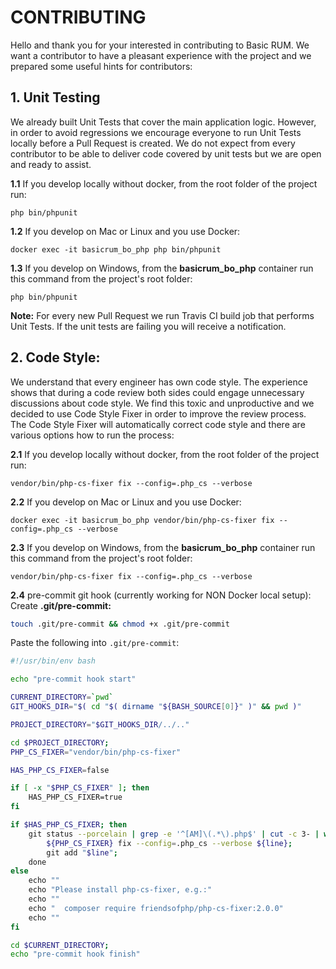 # CONTRIBUTING

Hello and thank you for your interested in contributing to Basic RUM. We want a contributor to have a pleasant experience with the project and we prepared some useful hints for contributors:

## 1. Unit Testing

We already built Unit Tests that cover the main application logic. However, in order to avoid regressions we encourage everyone to run Unit Tests locally before a Pull Request is created. We do not expect from every contributor to be able to deliver code covered by unit tests but we are open and ready to assist. 

**1.1** If you develop locally without docker, from the root folder of the project run:

```php bin/phpunit```

**1.2** If you develop on Mac or Linux and you use Docker:

```docker exec -it basicrum_bo_php php bin/phpunit```

**1.3** If you develop on Windows, from the **basicrum_bo_php** container run this command from the project's root folder:

```php bin/phpunit```

**Note:** For every new Pull Request we run Travis CI build job that performs Unit Tests. If the unit tests are failing you will receive a notification.

## 2. Code Style:

We understand that every engineer has own code style. The experience shows that during a code review both sides could engage unnecessary discussions about code style. We find this toxic and unproductive and we decided to use Code Style Fixer in order to improve the review process. 
The Code Style Fixer will automatically correct code style and there are various options how to run the process:

**2.1** If you develop locally without docker, from the root folder of the project run:

```vendor/bin/php-cs-fixer fix --config=.php_cs --verbose```

**2.2** If you develop on Mac or Linux and you use Docker:

```docker exec -it basicrum_bo_php vendor/bin/php-cs-fixer fix --config=.php_cs --verbose```

**2.3** If you develop on Windows, from the **basicrum_bo_php** container run this command from the project's root folder:

```vendor/bin/php-cs-fixer fix --config=.php_cs --verbose```

**2.4** pre-commit git hook (currently working for NON Docker local setup): 
Create **.git/pre-commit:**
```bash
touch .git/pre-commit && chmod +x .git/pre-commit
```

Paste the following into ```.git/pre-commit```:   
```bash
#!/usr/bin/env bash

echo "pre-commit hook start"

CURRENT_DIRECTORY=`pwd`
GIT_HOOKS_DIR="$( cd "$( dirname "${BASH_SOURCE[0]}" )" && pwd )"

PROJECT_DIRECTORY="$GIT_HOOKS_DIR/../.."

cd $PROJECT_DIRECTORY;
PHP_CS_FIXER="vendor/bin/php-cs-fixer"

HAS_PHP_CS_FIXER=false

if [ -x "$PHP_CS_FIXER" ]; then
    HAS_PHP_CS_FIXER=true
fi

if $HAS_PHP_CS_FIXER; then
    git status --porcelain | grep -e '^[AM]\(.*\).php$' | cut -c 3- | while read line; do
        ${PHP_CS_FIXER} fix --config=.php_cs --verbose ${line};
        git add "$line";
    done
else
    echo ""
    echo "Please install php-cs-fixer, e.g.:"
    echo ""
    echo "  composer require friendsofphp/php-cs-fixer:2.0.0"
    echo ""
fi

cd $CURRENT_DIRECTORY;
echo "pre-commit hook finish"
```
